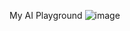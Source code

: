 My AI Playground
![image](https://github.com/ibsoft/modelo/assets/6911106/beb79354-e336-4a1b-8b2b-188ea7723549)
